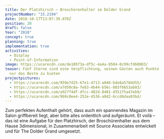 ```yaml
---
title: Der Platzhirsch – Broschürenhalter im Dolder Grand
projectNumber: "15.2194"
date: 2018-10-17T13:07:39.076Z
position: 20
draft: false
Year: "2018"
concept: true
planning: true
implementation: true
activities:
  - Display
  - Point-of-Information
image: https://ucarecdn.com/de105f3a-df5c-4a4a-8504-0c99cfd60003/
teaser: Fünf Sterne sind eine Verpflichtung, seinen Gästen auch Punkto Lektüre
  nur das Beste zu bieten
projectpictures:
  - https://ucarecdn.com/959e7d25-67e1-4713-a046-bde8a578dd55/
  - https://ucarecdn.com/a7d50c0a-fe83-4b44-b56c-803f6653ab03/
  - https://ucarecdn.com/a927f4df-dfcc-482d-8401-4551f5a47eb9/
  - https://ucarecdn.com/9b9c0ee4-252e-4536-a0d2-6ccd6daa93bd/
---
```

Zum perfekten Aufenthalt gehört, dass auch ein spannendes Magazin im Salon griffbereit liegt, aber bitte alles ordentlich und aufgeräumt. Et voilà – das ist eine Aufgabe für den Platzhirsch, der Broschürenhalter aus dem Hause 3dimensional, in Zusammenarbeit mit Source Associates entwickelt und für The Dolder Grand umgesetzt.
